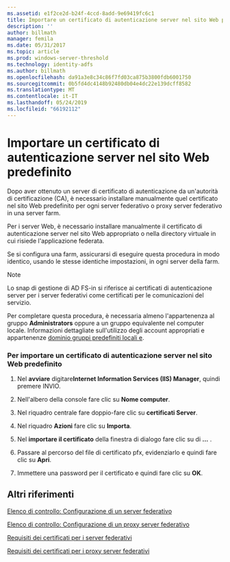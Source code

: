 ```yaml
---
ms.assetid: e1f2ce2d-b24f-4ccd-8add-9e69419fc6c1
title: Importare un certificato di autenticazione server nel sito Web predefinito
description: ''
author: billmath
manager: femila
ms.date: 05/31/2017
ms.topic: article
ms.prod: windows-server-threshold
ms.technology: identity-adfs
ms.author: billmath
ms.openlocfilehash: da91a3e8c34c86f7fd03ca875b3800fdb6001750
ms.sourcegitcommit: 0b5fd4dc4148b92480db04e4dc22e139dcff8582
ms.translationtype: MT
ms.contentlocale: it-IT
ms.lasthandoff: 05/24/2019
ms.locfileid: "66192112"
---
```

# <a name="import-a-server-authentication-certificate-to-the-default-web-site"></a>Importare un certificato di autenticazione server nel sito Web predefinito

Dopo aver ottenuto un server di certificato di autenticazione da un'autorità di certificazione \(CA\), è necessario installare manualmente quel certificato nel sito Web predefinito per ogni server federativo o proxy server federativo in una server farm.  
  
Per i server Web, è necessario installare manualmente il certificato di autenticazione server nel sito Web appropriato o nella directory virtuale in cui risiede l'applicazione federata.  
  
Se si configura una farm, assicurarsi di eseguire questa procedura in modo identico, usando le stesse identiche impostazioni, in ogni server della farm.  
  
> [!NOTE]  
> Lo snap di gestione di AD FS\-in si riferisce ai certificati di autenticazione server per i server federativi come certificati per le comunicazioni del servizio.  
  
Per completare questa procedura, è necessaria almeno l'appartenenza al gruppo **Administrators** oppure a un gruppo equivalente nel computer locale.  Informazioni dettagliate sull'utilizzo degli account appropriati e appartenenze [dominio gruppi predefiniti locali e](https://go.microsoft.com/fwlink/?LinkId=83477).   
  
### <a name="to-import-a-server-authentication-certificate-to-the-default-web-site"></a>Per importare un certificato di autenticazione server nel sito Web predefinito  
  
1.  Nel **avviare** digitare**Internet Information Services \(IIS\) Manager**, quindi premere INVIO.  
  
2.  Nell'albero della console fare clic su **Nome computer**.  
  
3.  Nel riquadro centrale fare doppio\-fare clic su **certificati Server**.  
  
4.  Nel riquadro **Azioni** fare clic su **Importa**.  
  
5.  Nel **importare il certificato** della finestra di dialogo fare clic su di **...** .  
  
6.  Passare al percorso del file di certificato pfx, evidenziarlo e quindi fare clic su **Apri**.  
  
7.  Immettere una password per il certificato e quindi fare clic su **OK**.  
  
## <a name="additional-references"></a>Altri riferimenti  
[Elenco di controllo: Configurazione di un server federativo](Checklist--Setting-Up-a-Federation-Server.md)  
  
[Elenco di controllo: Configurazione di un proxy server federativo](Checklist--Setting-Up-a-Federation-Server-Proxy.md)  
  
[Requisiti dei certificati per i server federativi](https://technet.microsoft.com/library/dd807040.aspx)  
  
[Requisiti dei certificati per i proxy server federativi](https://technet.microsoft.com/library/dd807054.aspx)  
   
  


